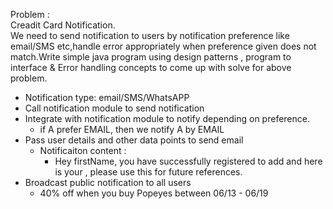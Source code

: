 Problem :  
Creadit Card Notification.  
We need to send notification to users by notification preference like email/SMS etc,handle error appropriately when preference given does not match.Write simple java program using design patterns , program to interface & Error handling concepts to come up with solve for above problem.  
- Notification type: email/SMS/WhatsAPP  
- Call notification module to send notification  
- Integrate with notification module to notify depending on preference.
    * if A prefer EMAIL, then we notify A by EMAIL
- Pass user details and other data points to send email
    * Notificaiton content :
        - Hey firstName, you have successfully registered to add and here is your , please use this for future references.
- Broadcast public notification to all users
    * 40% off when you buy Popeyes between 06/13 - 06/19